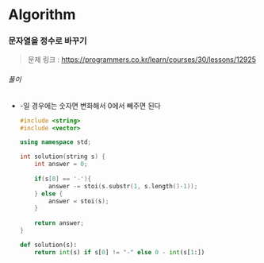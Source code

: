 # Algorithm

### 문자열을 정수로 바꾸기

> 문제 링크 : https://programmers.co.kr/learn/courses/30/lessons/12925



###### 풀이

* -일 경우에는 숫자면 변화해서 0에서 빼주면 된다

  ```c++
  #include <string>
  #include <vector>
  
  using namespace std;
  
  int solution(string s) {
      int answer = 0;
      
      if(s[0] == '-'){
          answer -= stoi(s.substr(1, s.length()-1));
      } else {
          answer = stoi(s);
      }
      
      return answer;
  }
  ```

  
  
  ```python
  def solution(s):
      return int(s) if s[0] != "-" else 0 - int(s[1:])
  ```
  
  